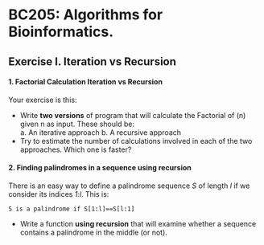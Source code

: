 # BC205: Algorithms for Bioinformatics.
## Exercise I. Iteration vs Recursion

#### 1. Factorial Calculation Iteration vs Recursion
Your exercise is this:
* Write **two versions** of program that will calculate the Factorial of (n) given n as input. These should be:  
  a. An iterative approach
  b. A recursive approach
* Try to estimate the number of calculations involved in each of the two approaches. Which one is faster?

#### 2. Finding palindromes in a sequence using recursion
There is an easy way to define a palindrome sequence _S_ of length _l_ if we consider its indices _1:l_. This is:
```
S is a palindrome if S[1:l]==S[l:1]
```
* Write a function **using recursion** that will examine whether a sequence contains a palindrome in the middle (or not).    
